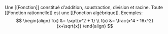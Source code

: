 Une [[Fonction]] constitué d'addition, soustraction, division et racine. Toute [[Fonction rationnelle]] est une [[Fonction algébrique]].
Exemples:
$$
\begin{align}
f(x) &= \sqrt{x^2 + 1} \\
f(x) &= \frac{x^4 - 16x^2}{x+\sqrt{x}} 
\end{align}
$$
